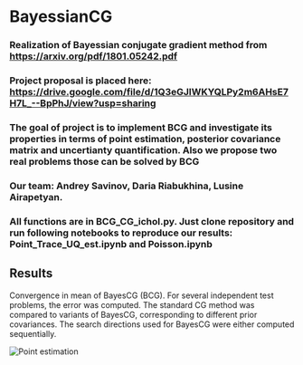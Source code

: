 # BayessianCG
### Realization of Bayessian conjugate gradient method from https://arxiv.org/pdf/1801.05242.pdf
### Project proposal is placed here: https://drive.google.com/file/d/1Q3eGJIWKYQLPy2m6AHsE7H7L_--BpPhJ/view?usp=sharing
### The goal of project is to implement BCG and investigate its properties in terms of point estimation, posterior covariance matrix and uncertianty quantification. Also we propose two real problems those can be solved by BCG
### Our team: Andrey Savinov, Daria Riabukhina, Lusine Airapetyan.
### All funсtions are in BCG_CG_ichol.py. Just clone repository and run following notebooks to reproduce our results: Point_Trace_UQ_est.ipynb and Poisson.ipynb


## Results

Convergence in mean of BayesCG (BCG). For several independent test problems, the error was computed. The standard CG method was compared to variants of BayesCG, corresponding to different prior covariances. The search directions used for BayesCG were either computed sequentially.

![Point estimation](https://github.com/AndreySavinov/BayessianCG/images/point_est.png)
